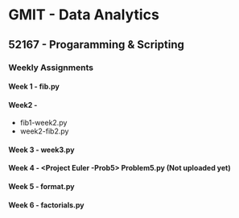 # GMIT - Data Analytics

## 52167 - Progaramming & Scripting

### Weekly Assignments


#### Week 1 - fib.py




#### Week2 - 
   * fib1-week2.py
   * week2-fib2.py
           
           
#### Week 3 - week3.py


#### Week 4 - <Project Euler -Prob5> Problem5.py (Not uploaded yet)


#### Week 5 - <DataSet> format.py
  
  
#### Week 6 - factorials.py
